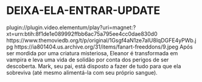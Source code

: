 # DEIXA-ELA-ENTRAR-UPDATE


<item>
<title>[COLOR silver][B] DEIXA ELA ENTRAR 1º TEMPORADA [/COLOR][/B][COLOR yellow]  FULL HD  [B][/COLOR][/B]</title>
<link>plugin://plugin.video.elementum/play?uri=magnet:?xt=urn:btih:8f1de1e089992ffbb6ac75a795ee4cc0dae830d0</link>
<thumbnail>https://www.themoviedb.org/t/p/original/1Gsgf4aN1ze7aIU8lqDGFE4yPWb.jpg</thumbnail>
<fanart>https://ia801404.us.archive.org/31/items/fanart-freeddons/9.jpeg</fanart>
<info>Após ser mordida por uma criatura misteriosa, Eleanor é transformada em vampira e leva uma vida de solidão por conta dos perigos de ser descoberta. Mark, seu pai, está disposto a fazer de tudo para que ela sobreviva (até mesmo alimentá-la com seu próprio sangue).</info>
</item>
